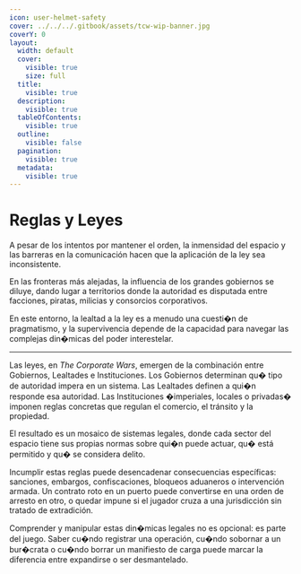 ```yaml
---
icon: user-helmet-safety
cover: ../../../.gitbook/assets/tcw-wip-banner.jpg
coverY: 0
layout:
  width: default
  cover:
    visible: true
    size: full
  title:
    visible: true
  description:
    visible: true
  tableOfContents:
    visible: true
  outline:
    visible: false
  pagination:
    visible: true
  metadata:
    visible: true
---
```


# Reglas y Leyes

A pesar de los intentos por mantener el orden, la inmensidad del espacio y las barreras en la comunicación hacen que la aplicación de la ley sea inconsistente.

En las fronteras más alejadas, la influencia de los grandes gobiernos se diluye, dando lugar a territorios donde la autoridad es disputada entre facciones, piratas, milicias y consorcios corporativos.

En este entorno, la lealtad a la ley es a menudo una cuesti�n de pragmatismo, y la supervivencia depende de la capacidad para navegar las complejas din�micas del poder interestelar.

***

Las leyes, en _The Corporate Wars_, emergen de la combinación entre Gobiernos, Lealtades e Instituciones. Los Gobiernos determinan qu� tipo de autoridad impera en un sistema. Las Lealtades definen a qui�n responde esa autoridad. Las Instituciones �imperiales, locales o privadas� imponen reglas concretas que regulan el comercio, el tránsito y la propiedad.

El resultado es un mosaico de sistemas legales, donde cada sector del espacio tiene sus propias normas sobre qui�n puede actuar, qu� está permitido y qu� se considera delito.

Incumplir estas reglas puede desencadenar consecuencias específicas: sanciones, embargos, confiscaciones, bloqueos aduaneros o intervención armada. Un contrato roto en un puerto puede convertirse en una orden de arresto en otro, o quedar impune si el jugador cruza a una jurisdicción sin tratado de extradición.

Comprender y manipular estas din�micas legales no es opcional: es parte del juego. Saber cu�ndo registrar una operación, cu�ndo sobornar a un bur�crata o cu�ndo borrar un manifiesto de carga puede marcar la diferencia entre expandirse o ser desmantelado.
